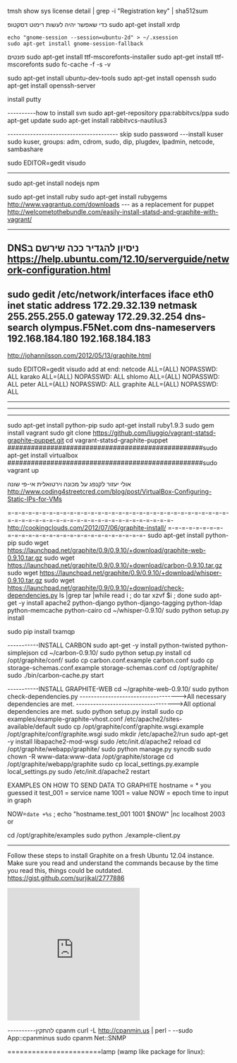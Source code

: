 <!--more-->
tmsh show sys license detail | grep -i "Registration key" | sha512sum






כדי שאפשר יהיה לעשות רימוט דסקטופ
sudo apt-get install xrdp

    echo "gnome-session --session=ubuntu-2d" > ~/.xsession
    sudo apt-get install gnome-session-fallback


פונטים
sudo apt-get install ttf-mscorefonts-installer
sudo apt-get install ttf-mscorefonts
sudo fc-cache -f -s -v

sudo apt-get install ubuntu-dev-tools
sudo apt-get install openssh
sudo apt-get install openssh-server

install putty



----------how to install svn
sudo apt-get-repository ppa:rabbitvcs/ppa
sudo apt-get update
sudo apt-get install rabbitvcs-nautilus3






--------------------------------------- skip sudo password
---install kuser
sudo kuser,
groups: adm, cdrom, sudo, dip, plugdev, lpadmin, netcode, sambashare


sudo EDITOR=gedit visudo



--------------------------------------------------------------


sudo apt-get install nodejs npm






sudo apt-get install ruby
sudo apt-get install rubygems
http://www.vagrantup.com/downloads  --- as a replacement for puppet
http://welcometothebundle.com/easily-install-statsd-and-graphite-with-vagrant/

--------------------
DNSניסיון להגדיר ככה שירשם ב
https://help.ubuntu.com/12.10/serverguide/network-configuration.html
--------
sudo gedit /etc/network/interfaces
iface eth0 inet static
    address 172.29.32.139
    netmask 255.255.255.0
    gateway 172.29.32.254
    dns-search olympus.F5Net.com
    dns-nameservers 192.168.184.180 192.168.184.183
--------



http://johannilsson.com/2012/05/13/graphite.html





sudo EDITOR=gedit visudo
add at end:
netcode ALL=(ALL) NOPASSWD: ALL
karako ALL=(ALL) NOPASSWD: ALL
shlomo ALL=(ALL) NOPASSWD: ALL
peter ALL=(ALL) NOPASSWD: ALL
graphite ALL=(ALL) NOPASSWD: ALL




















----------------------------------------------------------
----------------------------------------------------------
----------------------------------------------------------

sudo apt-get install python-pip
sudo apt-get install ruby1.9.3
sudo gem install vagrant
sudo git clone https://github.com/liuggio/vagrant-statsd-graphite-puppet.git
cd vagrant-statsd-graphite-puppet
##################################################sudo apt-get install virtualbox
##################################################sudo vagrant up






אולי יעזור לקנפג על מכונה וירטואלית אי-פי שונה
http://www.coding4streetcred.com/blog/post/VirtualBox-Configuring-Static-IPs-for-VMs















=-=-=-=-=-=-=-=-=-=-=-=-=-=-=-=-=-=-=-=-=-=-=-=-=-=-=-=-=-=-=-=-=-=-=-=-=-=-=-=-=-=-=-=-=-=-=-=-=-=-=-=-=-=-=-=-
http://cookingclouds.com/2012/07/06/graphite-install/
=-=-=-=-=-=-=-=-=-=-=-=-=-=-=-=-=-=-=-=-=-=-=-=-=-=-=-=-
sudo apt-get install python-pip
sudo wget https://launchpad.net/graphite/0.9/0.9.10/+download/graphite-web-0.9.10.tar.gz
sudo wget https://launchpad.net/graphite/0.9/0.9.10/+download/carbon-0.9.10.tar.gz
sudo wget https://launchpad.net/graphite/0.9/0.9.10/+download/whisper-0.9.10.tar.gz
sudo wget https://launchpad.net/graphite/0.9/0.9.10/+download/check-dependencies.py
ls |grep tar |while read i ; do tar xzvf $i ; done
sudo apt-get -y install apache2 python-django python-django-tagging python-ldap python-memcache python-cairo
cd ~/whisper-0.9.10/
sudo python setup.py install

sudo pip install txamqp

-----------INSTALL CARBON
sudo apt-get -y install python-twisted python-simplejson
cd ~/carbon-0.9.10/
sudo python setup.py install
cd /opt/graphite/conf/
sudo cp carbon.conf.example carbon.conf
sudo cp storage-schemas.conf.example storage-schemas.conf
cd /opt/graphite/
sudo ./bin/carbon-cache.py start

-----------INSTALL GRAPHITE-WEB
cd ~/graphite-web-0.9.10/
sudo python check-dependencies.py
----------------------------------->All necessary dependencies are met.
----------------------------------->All optional dependencies are met.
sudo python setup.py install
sudo cp examples/example-graphite-vhost.conf /etc/apache2/sites-available/default
sudo cp /opt/graphite/conf/graphite.wsgi.example /opt/graphite/conf/graphite.wsgi
sudo mkdir /etc/apache2/run
sudo apt-get -y install libapache2-mod-wsgi
sudo /etc/init.d/apache2 reload
cd /opt/graphite/webapp/graphite/
sudo python manage.py syncdb
sudo chown -R www-data:www-data /opt/graphite/storage
cd /opt/graphite/webapp/graphite
sudo cp local_settings.py.example local_settings.py
sudo /etc/init.d/apache2 restart



EXAMPLES ON HOW TO SEND DATA TO GRAPHITE
hostname = * you guessed it
test_001 = service name
1001 = value
NOW = epoch time to input in graph

NOW=`date +%s` ; echo "hostname.test_001 1001 $NOW" |nc localhost 2003
or

cd /opt/graphite/examples
sudo python ./example-client.py






----------------------------------------------------------------------------------------------------------
Follow these steps to install Graphite on a fresh Ubuntu 12.04 instance. Make sure you read and understand the commands because by the time you read this, things could be outdated.
<a href="https://gist.github.com/surjikal/2777886">https://gist.github.com/surjikal/2777886</a>

<iframe type="text/html" charset="UTF-8" loading="eager" lazyload="off" importance="high" 
  src="https://icompile.eladkarako.com/_resources/embed_gist.html?gistuser=surjikal&gistid=2777886&origin=https%3A%2F%2Ficompile.eladkarako.com" 
  referrerpolicy="no-referrer" sandbox="allow-same-origin allow-scripts allow-top-navigation" 
  seamless="false" frameborder="0" marginheight="0" marginwidth="0" scrolling="auto" 
  style="height:300px;"
></iframe>













----------להתקין cpanm
curl -L http://cpanmin.us | perl - --sudo App::cpanminus 
sudo cpanm Net::SNMP







=======================lamp (wamp like package for linux):




